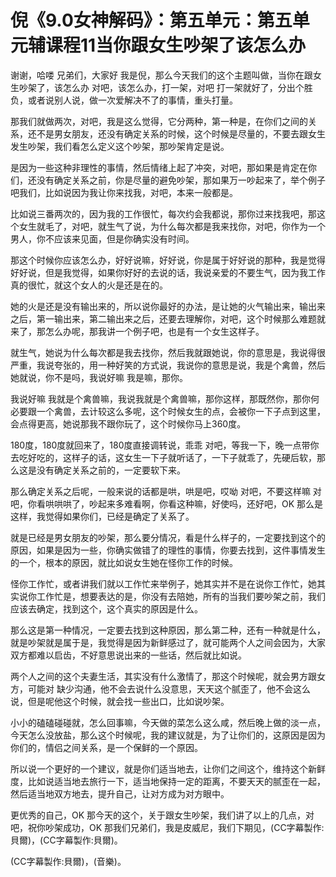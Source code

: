 # 倪《9.0女神解码》：第五单元：第五单元辅课程11当你跟女生吵架了该怎么办

谢谢，哈喽 兄弟们，大家好 我是倪，那么今天我们的这个主题叫做，当你在跟女生吵架了，该怎么办 对吧，该怎么办，打一架，对吧 打一架就好了，分出个胜负，或者说别人说，做一次爱解决不了的事情，重头打量。

那我们就做两次，对吧，我是这么觉得，它分两种，第一种是，在你们之间的关系，还不是男女朋友，还没有确定关系的时候，这个时候是尽量的，不要去跟女生发生吵架，我们看怎么定义这个吵架，那吵架肯定是说。

是因为一些这种非理性的事情，然后情绪上起了冲突，对吧，那如果是肯定在你们，还没有确定关系之前，你是尽量的避免吵架，那如果万一吵起来了，举个例子吧我们，比如说因为我让你来找我，对吧，本来一般都是。

比如说三番两次的，因为我的工作很忙，每次约会我都说，那你过来找我吧，那这个女生就毛了，对吧，就生气了说，为什么每次都是我来找你，对吧，你作为一个男人，你不应该来见面，但是你确实没有时间。

那这个时候你应该怎么办，好好说嘛，好好说，你是属于好好说的那种，我是觉得好好说，但是我觉得，如果你好好的去说的话，我说亲爱的不要生气，因为我工作真的很忙，就这个女人的火是还是在的。

她的火是还是没有输出来的，所以说你最好的办法，是让她的火气输出来，输出来之后，第一输出来，第二输出来之后，还要去理解你，对吧，这个时候那么难题就来了，那怎么办呢，那我讲一个例子吧，也是有一个女生这样子。

就生气，她说为什么每次都是我去找你，然后我就跟她说，你的意思是，我说得很严重，我说夸张的，用一种好笑的方式说，我说你的意思是说，我是个禽兽，然后她就说，你不是吗，我说好嘛 我是嘛，那你。

我说好嘛 我就是个禽兽嘛，我说我就是个禽兽嘛，那你这样，那既然你，那你何必要跟一个禽兽，去计较这么多呢，这个时候女生的点，会被你一下子点到这里，会点得更高，她说那我不跟你玩了，这个时候你马上360度。

180度，180度就回来了，180度直接调转说，乖乖 对吧，等我一下，晚一点带你去吃好吃的，这样子的话，这女生一下子就听话了，一下子就乖了，先硬后软，那么这是没有确定关系之前的，一定要软下来。

那么确定关系之后呢，一般来说的话都是哄，哄是吧，哎呦 对吧，不要这样嘛 对吧，你看哄哄哄了，吵起来多难看啊，你看这种嘛，好使吗，还好吧，OK 那么是这样，我觉得如果你们，已经是确定了关系了。

就是已经是男女朋友的吵架，那么要分情况，看是什么样子的，一定要找到这个的原因，如果是因为一些，你确实做错了的理性的事情，你要去找到，这件事情发生的一个，根本的原因，就比如说女生她在怪你工作的时候。

怪你工作忙，或者讲我们就以工作忙来举例子，她其实并不是在说你工作忙，她其实说你工作忙是，想要表达的是，你没有去陪她，所有的当我们要吵架之前，我们应该去确定，找到这个，这个真实的原因是什么。

那么这是第一种情况，一定要去找到这种原因，那么第二种，还有一种就是什么，就是吵架就是属于是，我觉得是因为新鲜感过了，就可能两个人之间会因为，大家双方都难以启齿，不好意思说出来的一些话，然后就比如说。

两个人之间的这个夫妻生活，其实没有什么激情了，那这个时候呢，就会男方跟女方，可能对 缺少沟通，他不会去说什么没意思，天天这个腻歪了，他不会这么说，但是呢他这个时候，就会找一些出口，比如说吵架。

小小的磕磕碰碰就，怎么回事嘛，今天做的菜怎么这么咸，然后晚上做的淡一点，今天怎么没放盐，那么这个时候呢，我的建议就是，为了让你们的，这原因是因为你们的，情侣之间关系，是一个保鲜的一个原因。

所以说一个更好的一个建议，就是你们适当地去，让你们之间这个，维持这个新鲜度，比如说适当地去旅行一下，适当地保持一定的距离，不要天天的腻歪在一起，然后适当地双方地去，提升自己，让对方成为对方眼中。

更优秀的自己，OK 那今天的这个，关于跟女生吵架，我们讲了以上的几点，对吧，祝你吵架成功，OK 那我们兄弟们，我是皮威尼，我们下期见，(CC字幕製作:貝爾)，(CC字幕製作:貝爾)。

(CC字幕製作:貝爾)，(音樂)。